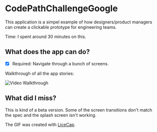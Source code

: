 # CodePathChallengeGoogle

This application is a simpel example of how designers/product managers can create a clickable prototype for engineering teams. 

Time: I spent around 30 minutes on this. 

## What does the app can do?

* [x] Required: Navigate through a bunch of screens. 

Walkthrough of all the app stories:

![Video Walkthrough](http://s19.postimg.org/xb0p3rrvn/google_Prototype.gif)

## What did I miss?

This is kind of a beta version. Some of the screen transitions don't match the spec and the splash screen isn't working. 
 
The GIF was created with [LiceCap](http://www.cockos.com/licecap/).
